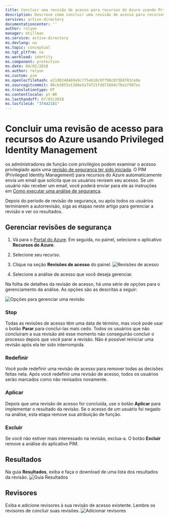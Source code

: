 ```yaml
---
title: Concluir uma revisão de acesso para recursos do Azure usando Privileged Identity Management | Microsoft Docs
description: Descreve como concluir uma revisão de acesso para recursos do Azure.
services: active-directory
documentationcenter: ''
author: rolyon
manager: mtillman
ms.service: active-directory
ms.devlang: na
ms.topic: conceptual
ms.tgt_pltfrm: na
ms.workload: identity
ms.component: protection
ms.date: 04/02/2018
ms.author: rolyon
ms.custom: pim
ms.openlocfilehash: e21d0240469a9c775e610c97f98c073b8f83ce8e
ms.sourcegitcommit: 86cb3855e1368e5a74f21fdd71684c78a1f907ac
ms.translationtype: HT
ms.contentlocale: pt-BR
ms.lasthandoff: 07/03/2018
ms.locfileid: "37442181"
---
```

# <a name="complete-an-access-review-for-azure-resources-by-using-privileged-identity-management"></a>Concluir uma revisão de acesso para recursos do Azure usando Privileged Identity Management
os administradores de função com privilégios podem examinar o acesso privilegiado após uma [revisão de segurança ter sido iniciada](pim-resource-roles-start-access-review.md). O PIM (Privileged Identity Management) para recursos do Azure automaticamente envia um email que solicita que os usuários revisem seu acesso. Se um usuário não receber um email, você poderá enviar para ele as instruções em [Como executar uma análise de segurança](pim-resource-roles-perform-access-review.md).

Depois do período de revisão de segurança, ou após todos os usuários terminarem a autorrevisão, siga as etapas neste artigo para gerenciar a revisão e ver os resultados.

## <a name="manage-security-reviews"></a>Gerenciar revisões de segurança
1. Vá para o [Portal do Azure](https://portal.azure.com/). Em seguida, no painel, selecione o aplicativo **Recursos do Azure**.

2. Selecione seu recurso.

3. Clique na seção **Revisões de acesso** do painel.
![Revisões de acesso](media/azure-pim-resource-rbac/rbac-access-review-home-list.png)

4. Selecione a análise de acesso que você deseja gerenciar.

Na folha de detalhes da revisão de acesso, há uma série de opções para o gerenciamento da análise. As opções são as descritas a seguir:

![Opções para gerenciar uma revisão](media/azure-pim-resource-rbac/rbac-access-review-menu.png)

### <a name="stop"></a>Stop
Todas as revisões de acesso têm uma data de término, mas você pode usar o botão **Parar** para concluí-las mais cedo. Todos os usuários que não concluíram a sua revisão até esse momento não conseguirão concluir o processo depois que você parar a revisão. Não é possível reiniciar uma revisão após ela ter sido interrompida.

### <a name="reset"></a>Redefinir
Você pode redefinir uma revisão de acesso para remover todas as decisões feitas nela. Após você redefinir uma revisão de acesso, todos os usuários serão marcados como não revisados novamente. 

### <a name="apply"></a>Aplicar
Depois que uma revisão de acesso for concluída, use o botão **Aplicar** para implementar o resultado da revisão. Se o acesso de um usuário foi negado na análise, esta etapa remove sua atribuição de função.  

### <a name="delete"></a>Excluir
Se você não estiver mais interessado na revisão, exclua-a. O botão **Excluir** remove a análise do aplicativo PIM.

## <a name="results"></a>Resultados
Na guia **Resultados**, exiba e faça o download de uma lista dos resultados da revisão. 
![Guia Resultados](media/azure-pim-resource-rbac/rbac-access-review-results.png)

## <a name="reviewers"></a>Revisores
Exiba e adicione revisores à sua revisão de acesso existente. Lembre os revisores de concluir suas revisões.
![Adicionar revisores](media/azure-pim-resource-rbac/rbac-access-review-reviewers.png)



